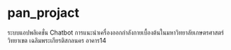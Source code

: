 # pan_projact
ระบบแอปพลิเคชั่น Chatbot การแนะนำเครื่องออกกำลังกายเบื้องต้นในมหาวิทยาลัยเกษตรศาสตร์ วิทยาเขต เฉลิมพระเกียรติสกลนคร อาคาร14
